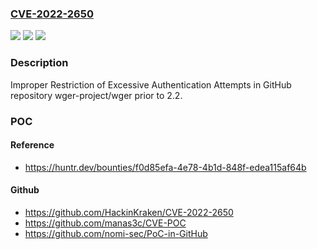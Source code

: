 ### [CVE-2022-2650](https://cve.mitre.org/cgi-bin/cvename.cgi?name=CVE-2022-2650)
![](https://img.shields.io/static/v1?label=Product&message=wger-project%2Fwger&color=blue)
![](https://img.shields.io/static/v1?label=Version&message=%3C%202.2%20&color=brighgreen)
![](https://img.shields.io/static/v1?label=Vulnerability&message=CWE-307%20Improper%20Restriction%20of%20Excessive%20Authentication%20Attempts&color=brighgreen)

### Description

Improper Restriction of Excessive Authentication Attempts in GitHub repository wger-project/wger prior to 2.2.

### POC

#### Reference
- https://huntr.dev/bounties/f0d85efa-4e78-4b1d-848f-edea115af64b

#### Github
- https://github.com/HackinKraken/CVE-2022-2650
- https://github.com/manas3c/CVE-POC
- https://github.com/nomi-sec/PoC-in-GitHub

